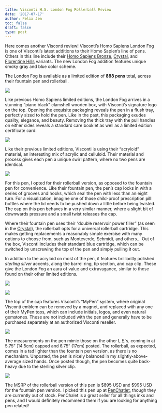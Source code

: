 ```yaml
---
title: Visconti H.S. London Fog Rollerball Review
date: '2017-07-17'
author: Felix Jen
toc: false
draft: false
type: post
---
```


Here comes another Visconti review! Visconti’s Homo Sapiens London Fog is one of Visconti’s latest additions to their Homo Sapien’s line of pens. Others in this line include their [Homo Sapiens Bronze](http://www.inksandpens.com/visconti-homo-sapiens-review/), [Crystal](http://www.inksandpens.com/first-impressions-visconti-homo-sapiens-crystal/), and [Florentine Hills](http://www.inksandpens.com/first-impressions-visconti-florentine-hills/) variants. The new London Fog addition features unique smoky gray and blue color scheme. 

The London Fog is available as a limited edition of **888 pens** total, across their fountain pen and rollerball. 

![](/content/images/2017/07/IMG_0120-2.jpeg)

Like previous Homo Sapiens limited editions, the London Fog arrives in a stunning “piano black” clamshell wooden box, with Visconti’s signature logo on the top. Opening the exquisite packaging reveals the pen in a flush tray, perfectly sized to hold the pen. Like in the past, this packaging exudes quality, elegance, and beauty. Removing the thick tray with the pull handles on either sides reveals a standard care booklet as well as a limited edition certificate card. 

![](/content/images/2017/07/IMG_0117-2.jpeg)

Like their previous limited editions, Visconti is using their “acryloid” material, an interesting mix of acrylic and celluloid. Their material and process gives each pen a unique swirl pattern, where no two pens are identical.

![](/content/images/2017/07/IMG_0134-2.jpeg)

For this pen, I opted for their rollerball version, as opposed to the fountain pen for convenience. Like their fountain pen, the pen’s cap locks in with a series of grooves and hooks, which seal the pen with less than an eight turn. For a visualization, imagine one of those child-proof prescription pill bottles where the lid needs to be pushed down a little before being twisted. The cap on this pen behaves in a very similar manner, where a slight bit of downwards pressure and a small twist releases the cap.

Where their fountain pen uses their “double reservoir power filler” (as seen in the [Crystal](http://www.inksandpens.com/first-impressions-visconti-homo-sapiens-crystal/)), the rollerball opts for a universal rollerball cartridge. This makes getting replacements a reasonably simple exercise with many options to choose from, such as Monteverde, Schmidt, and others... Out of the box, Visconti includes their standard blue cartridge, which can be switched by unscrewing the top of the pen and simply pulling it out. 

In addition to the acryloid on most of the pen, it features brilliantly polished *sterling silver* accents, along the barrel ring, tip section, and cap clip. These give the London Fog an aura of value and extravagance, similar to those found on their other limited editions. 

![](/content/images/2017/07/IMG_0124-2.jpeg)

![](/content/images/2017/07/IMG_0130-2.jpeg)

The top of the cap features Visconti’s “MyPen” system, where original Visconti emblem can be removed by a magnet, and replaced with any one of their MyPen tops, which can include initials, logos, and even natural gemstones. These are not included with the pen and generally have to be purchased separately at an authorized Visconti reseller. 

![](/content/images/2017/07/IMG_0136-2.jpeg)

The measurements on the pen mimic those on the other L.E.’s, coming in at 5.75” (14.5cm) capped and 6.75” (17cm) posted. The rollerball, as expected, comes in a tad lighter than the fountain pen version, as there is no mechanism. Unposted, the pen is nicely balanced in my slightly-above-average sized hands. Once posted though, the pen becomes quite back-heavy due to the sterling silver clip. 

![](/content/images/2017/07/IMG_0122-2.jpeg)

The MSRP of the rollerball version of this pen is $895 USD and $995 USD for the fountain pen version. I picked this pen up at [PenChatlet](https://www.penchalet.com/), though they are currently out of stock. PenChalet is a great seller for all things inks and pens, and I would definitely recommend them if you are looking for anything pen related!